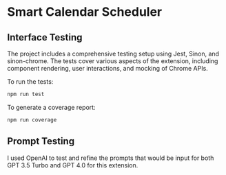 # Smart Calendar Scheduler

## Interface Testing

The project includes a comprehensive testing setup using Jest, Sinon, and sinon-chrome. The tests cover various aspects of the extension, including component rendering, user interactions, and mocking of Chrome APIs.

To run the tests:

```bash
npm run test
```

To generate a coverage report:

```bash
npm run coverage
```

## Prompt Testing

I used OpenAI to test and refine the prompts that would be input for both GPT 3.5 Turbo and GPT 4.0 for this extension. 


